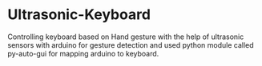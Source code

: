 # Ultrasonic-Keyboard

Controlling keyboard based on Hand gesture with the help of ultrasonic sensors with arduino for gesture detection and used python module called py-auto-gui for mapping arduino to keyboard.
